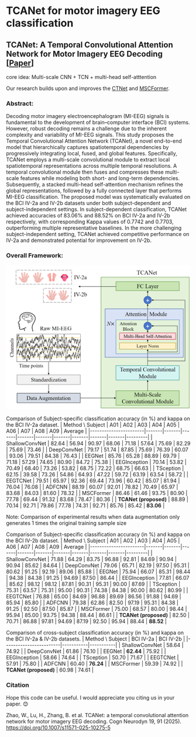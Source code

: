 # TCANet for motor imagery EEG classification
## TCANet: A Temporal Convolutional Attention Network for Motor Imagery EEG Decoding [[Paper](https://link.springer.com/article/10.1007/s11571-025-10275-5)]

core idea: Multi-scale CNN + TCN + multi-head self-atttention

Our research builds upon and improves the [CTNet](https://github.com/snailpt/CTNet) and [MSCFormer](https://github.com/snailpt/MSCFormer).

### Abstract:
Decoding motor imagery electroencephalogram (MI-EEG) signals is fundamental to the development of brain–computer interface (BCI) systems. However, robust decoding remains a challenge due to the inherent complexity and variability of MI-EEG signals. This study proposes the Temporal Convolutional Attention Network (TCANet), a novel end-to-end model that hierarchically captures spatiotemporal dependencies by progressively integrating local, fused, and global features. Specifically, TCANet employs a multi-scale convolutional module to extract local spatiotemporal representations across multiple temporal resolutions. A temporal convolutional module then fuses and compresses these multi-scale features while modeling both short- and long-term dependencies. Subsequently, a stacked multi-head self-attention mechanism refines the global representations, followed by a fully connected layer that performs MI-EEG classification. The proposed model was systematically evaluated on the BCI IV-2a and IV-2b datasets under both subject-dependent and subject-independent settings. In subject-dependent classification, TCANet achieved accuracies of 83.06% and 88.52% on BCI IV-2a and IV-2b respectively, with corresponding Kappa values of 0.7742 and 0.7703, outperforming multiple representative baselines. In the more challenging subject-independent setting, TCANet achieved competitive performance on IV-2a and demonstrated potential for improvement on IV-2b. 

### Overall Framework:
![architecture of TCANet](https://raw.githubusercontent.com/snailpt/TCANet/refs/heads/main/TCANet_architecture.png)

Comparison of Subject-specific classification accuracy (in %) and kappa on the BCI IV-2a dataset.
| Method \ Subject      | A01   | A02   | A03   | A04   | A05   | A06   | A07   | A08   | A09   | Average |
|-----------------------|-------|-------|-------|-------|-------|-------|-------|-------|-------|---------|
| ShallowConvNet   | 82.64 | 56.94 | 90.97 | 68.06 | 71.18 | 57.64 | 75.69 | 82.29 | 75.69 | 73.46   |
| DeepConvNet      | 79.17 | 51.74 | 87.85 | 75.69 | 76.39 | 60.07 | 93.06 | 79.51 | 84.38 | 76.43   |
| EEGNet          | 85.76 | 65.28 | 88.89 | 69.79 | 71.18 | 57.29 | 74.65 | 80.90 | 84.72 | 75.38   |
| EEGInception     | 70.14 | 53.82 | 70.49 | 68.40 | 73.26 | 53.82 | 68.75 | 72.22 | 68.75 | 66.63   |
| TSception       | 62.15 | 39.58 | 73.26 | 54.86 | 64.93 | 47.22 | 59.72 | 63.19 | 63.54 | 58.72   |
| EEGTCNet       | 79.51 | 65.97 | 92.36 | 69.44 | 73.96 | 60.42 | 85.07 | 81.94 | 76.04 | 76.08   |
| ADFCNN          | 88.19 | 60.07 | 92.01 | 78.82 | 70.49 | 65.97 | 83.68 | 84.03 | 81.60 | 78.32   | 
| MSCFormer       | 86.46 | 61.46 | 93.75 | 80.90 | 77.78 | 69.44 | 91.32 | 83.68 | 78.47 | 80.36   |
| **TCANet (proposed)** | 88.89 | 70.14 | 92.71 | 79.86 | 77.78 | 74.31 | 92.71 | 85.76 | 85.42 | **83.06** | 

Note: Comparison of experimental results when data augmentation only generates 1 times the original training sample size



Comparison of Subject-specific classification accuracy (in %) and kappa on the BCI IV-2b dataset.
| Method \ Subject      | A01   | A02   | A03   | A04   | A05   | A06   | A07   | A08   | A09   | Average | 
|-----------------------|-------|-------|-------|-------|-------|-------|-------|-------|-------|---------|
| ShallowConvNet        | 71.88 | 64.29 | 83.75 | 96.88 | 92.81 | 84.69 | 90.94 | 90.94 | 85.62 | 84.64   |
| DeepConvNet       | 79.06 | 65.71 | 82.19 | 97.50 | 95.31 | 80.62 | 91.25 | 92.19 | 89.06 | 85.88   |
| EEGNet            | 75.94 | 66.07 | 85.31 | 98.44 | 94.38 | 84.38 | 91.25 | 94.69 | 87.50 | 86.44   |
| EEGInception      | 77.81 | 66.07 | 85.62 | 98.12 | 98.12 | 87.81 | 90.31 | 95.31 | 90.00 | 87.69   |
| TSception        | 75.31 | 63.57 | 75.31 | 95.00 | 90.31 | 74.38 | 84.38 | 90.00 | 80.62 | 80.99   |
| EEGTCNet         | 76.88 | 65.00 | 84.69 | 96.88 | 89.69 | 86.56 | 91.88 | 94.69 | 85.94 | 85.80   |
| ADFCNN          | 79.38 | 62.86 | 82.50 | 97.19 | 95.31 | 84.38 | 91.25 | 92.50 | 87.50 | 85.87   |
| MSCFormer        | 75.00 | 68.57 | 80.00 | 98.44 | 95.94 | 85.00 | 93.75 | 94.38 | 88.44 | 86.61   |
| **TCANet (proposed)** | 82.50 | 70.71 | 86.88 | 97.81 | 94.69 | 87.19 | 92.50 | 95.94 | 88.44 | **88.52** | 

Comparison of cross-subject classification accuracy (in %) and kappa on the BCI IV-2a & IV-2b datasets.
| Method \ Subject       | BCI IV-2a | BCI IV-2b |
|------------------------|-----------|-----------|
| ShallowConvNet     | 58.64     | 74.92     |
| DeepConvNet        | 61.86     | 76.10     |
| EEGNet           | **62.44** | 75.92     |
| EEGInception        | 58.66     | 74.64     |
| TSception       | 50.70     | 71.67     |
| EEGTCNet           | 57.91     | 75.80     |
| ADFCNN             | 60.40     | **76.24** |
| MSCFormer        | 59.39     | 74.92     |
| **TCANet (proposed)**  | 60.98     | 74.61     |



### Citation
Hope this code can be useful. I would appreciate you citing us in your paper. 😊

Zhao, W., Lu, H., Zhang, B. et al. TCANet: a temporal convolutional attention network for motor imagery EEG decoding. Cogn Neurodyn 19, 91 (2025). https://doi.org/10.1007/s11571-025-10275-5

